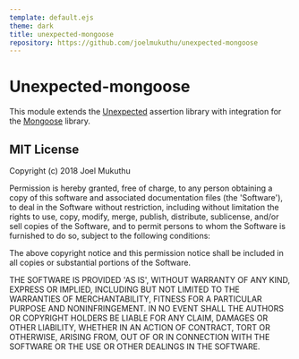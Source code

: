 ```yaml
---
template: default.ejs
theme: dark
title: unexpected-mongoose
repository: https://github.com/joelmukuthu/unexpected-mongoose
---
```


# Unexpected-mongoose

This module extends the
[Unexpected](https://github.com/unexpectedjs/unexpected) assertion
library with integration for the [Mongoose](http://mongoosejs.com/)
library.

## MIT License

Copyright (c) 2018 Joel Mukuthu

Permission is hereby granted, free of charge, to any person obtaining
a copy of this software and associated documentation files (the
'Software'), to deal in the Software without restriction, including
without limitation the rights to use, copy, modify, merge, publish,
distribute, sublicense, and/or sell copies of the Software, and to
permit persons to whom the Software is furnished to do so, subject to
the following conditions:

The above copyright notice and this permission notice shall be
included in all copies or substantial portions of the Software.

THE SOFTWARE IS PROVIDED 'AS IS', WITHOUT WARRANTY OF ANY KIND,
EXPRESS OR IMPLIED, INCLUDING BUT NOT LIMITED TO THE WARRANTIES OF
MERCHANTABILITY, FITNESS FOR A PARTICULAR PURPOSE AND
NONINFRINGEMENT. IN NO EVENT SHALL THE AUTHORS OR COPYRIGHT HOLDERS BE
LIABLE FOR ANY CLAIM, DAMAGES OR OTHER LIABILITY, WHETHER IN AN ACTION
OF CONTRACT, TORT OR OTHERWISE, ARISING FROM, OUT OF OR IN CONNECTION
WITH THE SOFTWARE OR THE USE OR OTHER DEALINGS IN THE SOFTWARE.
